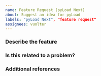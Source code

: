 ```yaml
---
name: Feature Request (pyLoad Next)
about: Suggest an idea for pyLoad
labels: "pyLoad Next", "feature request"
assignees: vuolter
---
```


<!-- ANNOTATIONS LIKE THIS WILL NOT BE VISIBLE IN YOUR TICKET -->

### Describe the feature

<!-- A clear and concise description of what you're asking for. -->

<!-- WRITE HERE -->

### Is this related to a problem?

<!-- A description of the problem you ran into. -->

<!-- WRITE HERE - OPTIONAL -->

### Additional references

<!-- Any other reference, related issues, pull requests or screenshots about this request. -->

<!-- WRITE HERE - OPTIONAL -->
